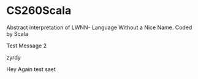 # CS260Scala
Abstract interpretation of LWNN- Language Without a Nice Name. Coded by Scala

Test Message
2

zyrdy

Hey
Again
test
saet
